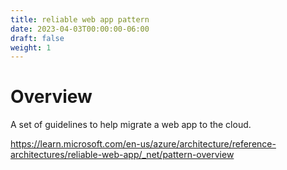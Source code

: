 ```yaml
---
title: reliable web app pattern
date: 2023-04-03T00:00:00-06:00
draft: false
weight: 1
---
```


# Overview
A set of guidelines to help migrate a web app to the cloud.

https://learn.microsoft.com/en-us/azure/architecture/reference-architectures/reliable-web-app/_net/pattern-overview
